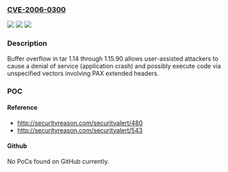 ### [CVE-2006-0300](https://cve.mitre.org/cgi-bin/cvename.cgi?name=CVE-2006-0300)
![](https://img.shields.io/static/v1?label=Product&message=n%2Fa&color=blue)
![](https://img.shields.io/static/v1?label=Version&message=n%2Fa&color=blue)
![](https://img.shields.io/static/v1?label=Vulnerability&message=n%2Fa&color=brighgreen)

### Description

Buffer overflow in tar 1.14 through 1.15.90 allows user-assisted attackers to cause a denial of service (application crash) and possibly execute code via unspecified vectors involving PAX extended headers.

### POC

#### Reference
- http://securityreason.com/securityalert/480
- http://securityreason.com/securityalert/543

#### Github
No PoCs found on GitHub currently.

